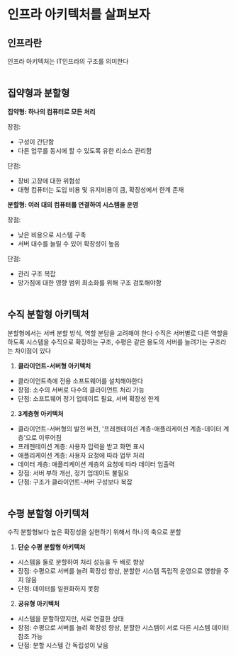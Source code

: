 # **인프라 아키텍처를 살펴보자**

## 인프라란
인프라 아키텍처는 IT인프라의 구조를 의미한다
<br></br>

## 집약형과 분할형
**집약형: 하나의 컴퓨터로 모든 처리**

장점:
- 구성이 간단함
- 다른 업무를 동시에 할 수 있도록 유한 리소스 관리함

단점:
- 장비 고장에 대한 위험성
- 대형 컴퓨터는 도입 비용 및 유지비용이 큼, 확장성에서 한계 존재

**분할형: 여러 대의 컴퓨터를 연결하여 시스템을 운영**

장점:
- 낮은 비용으로 시스템 구축
- 서버 대수를 늘릴 수 있어 확장성이 높음

단점:
- 관리 구조 복잡
- 망가짐에 대한 영향 범위 최소화를 위해 구조 검토해야함
<br></br>

## 수직 분할형 아키텍처
분할형에서는 서버 분할 방식, 역할 분담을 고려해야 한다
수직은 서버별로 다른 역할을 하도록 시스템을 수직으로 확장하는 구조, 수평은 같은 용도의 서버를 늘려가는 구조라는 차이점이 있다

1. **클라이언트-서버형 아키텍처**
- 클라이언트측에 전용 소프트웨어를 설치해야한다
- 장점: 소수의 서버로 다수의 클라이언트 처리 가능
- 단점: 소프트웨어 정기 업데이트 필요, 서버 확장성 한계
2. **3계층형 아키텍처**
- 클라이언트-서버형의 발전 버전, '프레젠테이션 계층-애플리케이션 계층-데이터 계층'으로 이루어짐
- 프레젠테이션 계층: 사용자 입력을 받고 화면 표시
- 애플리케이션 계층: 사용자 요청에 따라 업무 처리
- 데이터 계층: 애플리케이션 계층의 요청에 따라 데이터 입출력
- 장점: 서버 부하 개선, 정기 업데이트 불필요
- 단점: 구조가 클라이언트-서버 구성보다 복잡
<br></br>

## 수평 분할형 아키텍처
수직 분할형보다 높은 확장성을 실현하기 위해서 하나의 축으로 분할

1. **단순 수평 분할형 아키텍처**
- 시스템을 둘로 분할하여 처리 성능을 두 배로 향상
- 장점: 수평으로 서버를 늘려 확장성 향상, 분할한 시스템 독립적 운영으로 영향을 주지 않음
- 단점: 데이터를 일원화하지 못함

2. **공유형 아키텍처**
- 시스템을 분할하였지만, 서로 연결한 상태
- 장점: 수평으로 서버를 늘려 확장성 향상, 분할한 시스템이 서로 다른 시스템 데이터 참조 가능
- 단점: 분할 시스템 간 독립성이 낮음

